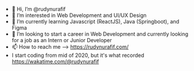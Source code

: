 - 👋 Hi, I’m @rudynurafif
- 👀 I’m interested in Web Development and UI/UX Design
- 🌱 I’m currently learning Javascript (ReactJS), Java (Springboot), and Figma
- 💞️ I’m looking to start a career in Web Development and currently looking for a job as an Intern or Junior Developer
- 📫 How to reach me --> https://rudynurafif.com/
- I start coding from mid of 2020, but it's what recorded https://wakatime.com/@rudynurafif

